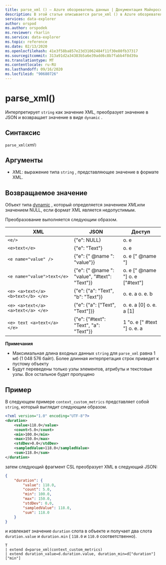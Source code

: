 ```yaml
---
title: parse_xml () — Azure обозреватель данных | Документация Майкрософт
description: В этой статье описывается parse_xml () в Azure обозреватель данных.
services: data-explorer
author: orspod
ms.author: orspodek
ms.reviewer: rkarlin
ms.service: data-explorer
ms.topic: reference
ms.date: 02/13/2020
ms.openlocfilehash: 41e3f58ba857e23d31062484f11f30e80fb37317
ms.sourcegitcommit: 313a91d2a34383b5a6e39add6c8b7fabb4f8d39a
ms.translationtype: MT
ms.contentlocale: ru-RU
ms.lasthandoff: 09/16/2020
ms.locfileid: "90680726"
---
```

# <a name="parse_xml"></a>parse_xml()

Интерпретирует `string` как значение XML, преобразует значение в JSON и возвращает значение в виде `dynamic` .

## <a name="syntax"></a>Синтаксис

`parse_xml(`*xml*`)`

## <a name="arguments"></a>Аргументы

* *XML*: выражение типа `string` , представляющее значение в формате XML.

## <a name="returns"></a>Возвращаемое значение

Объект типа [dynamic](./scalar-data-types/dynamic.md) , который определяется значением *XML*или значением NULL, если формат XML является недопустимым.

Преобразование выполняется следующим образом.

XML                                |JSON                                            |Доступ
-----------------------------------|------------------------------------------------|--------------         
`<e/>`                             | {"e": NULL}                                  | o. e
`<e>text</e>`                      | {"e": "Text"}                                | o. e
`<e name="value" />`               | {"e": {" @name ": "value"}}                     | o. e [" @name "]
`<e name="value">text</e>`         | {"e": {" @name ": "value", "#text": "Text"}} | o. e [" @name "] o. e ["#text"]
`<e> <a>text</a> <b>text</b> </e>` | {"e": {"a": "Text", "b": "Text"}}          | o. e. a o. e. b
`<e> <a>text</a> <a>text</a> </e>` | {"e": {"a": ["Text", "Text"]}}             | o. e. a [0] o. e. a [1]
`<e> text <a>text</a> </e>`        | {"e": {"#text": "Text", "a": "Text"}}      | 1 "o. e [" #text "] o. e. a

**Примечания**

* Максимальная длина входных данных `string` для `parse_xml` равна 1 мб (1 048 576 байт). Более длинная интерпретация строк приведет к пустому объекту
* Будут переведены только узлы элементов, атрибуты и текстовые узлы. Все остальное будет пропущено
 
## <a name="example"></a>Пример

В следующем примере `context_custom_metrics` представляет собой `string`, который выглядит следующим образом. 

```xml
<?xml version="1.0" encoding="UTF-8"?>
<duration>
    <value>118.0</value>
    <count>5.0</count>
    <min>100.0</min>
    <max>150.0</max>
    <stdDev>0.0</stdDev>
    <sampledValue>118.0</sampledValue>
    <sum>118.0</sum>
</duration>
```

затем следующий фрагмент CSL преобразует XML в следующий JSON:

```json
{
    "duration": {
        "value": 118.0,
        "count": 5.0,
        "min": 100.0,
        "max": 150.0,
        "stdDev": 0.0,
        "sampledValue": 118.0,
        "sum": 118.0
    }
}
```

и извлекает значение `duration` слота в объекте и получает два слота `duration.value` и `duration.min` ( `118.0` и `110.0` соответственно).

```kusto
T
| extend d=parse_xml(context_custom_metrics) 
| extend duration_value=d.duration.value, duration_min=d["duration"]["min"]
```
